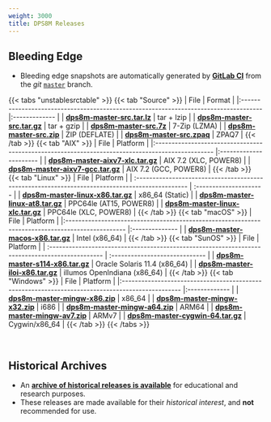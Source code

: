 ```yaml
---
weight: 3000
title: DPS8M Releases
---
```

<!-- SPDX-License-Identifier: ICU -->
<!-- Copyright (c) 2022 The DPS8M Development Team -->
<!--
## Stable Release

* The *stable* simulator build is **R2.0.0**, released **2019-08-27**.

{{< tabs "stablesrctable" >}}
{{< tab "Source" >}}
| File                            | Format         |
|:------------------------------- |:-------------- |
| [**dps8m-r2.0.0-src.tar.lz**]() |  tar + lzip    |
| [**dps8m-r2.0.0-src.tar.gz**]() |  tar + gzip    |
| [**dps8m-r2.0.0-src.7z**]()     |  7-Zip (LZMA)  |
| [**dps8m-r2.0.0-src.zip**]()    |  ZIP (DEFLATE) |
{{< /tab >}}
{{< tab "AIX" >}}
| File                                  | Platform      |
|:------------------------------------- |:------------- |
| [**dps8m-r2.0.0-aixv7-xlc.tar.gz**]() | POWER8 (XLC)  |
| [**dps8m-r2.0.0-aixv7-gcc.tar.gz**]() | POWER8 (GCC)  |
{{< /tab >}}
{{< tab "BSD" >}}
| File                                 | Platform      |
|:------------------------------------ |:------------- |
| [**dps8m-r2.0.0-obsd-x86.tar.gz**]() | OpenBSD/AMD64 |
| [**dps8m-r2.0.0-obsd-a64.zip**]()    | OpenBSD/ARM64 |
| [**dps8m-r2.0.0-fbsd-x86.zip**]()    | FreeBSD/AMD64 |
| [**dps8m-r2.0.0-fbsd-a64.zip**]()    | FreeBSD/ARM64 |
| [**dps8m-r2.0.0-nbsd-x86.zip**]()    | NetBSD/AMD64  |
{{< /tab >}}
{{< tab "Linux" >}}
| File                                  | Platform          |
|:------------------------------------- |:----------------- |
| [**dps8m-r2.0.0-linux-x86.tar.gz**]() | x86_64            |
| [**dps8m-r2.0.0-linux-x32.tar.gz**]() | i686              |
| [**dps8m-r2.0.0-linux-a64.tar.gz**]() | ARM64             |
| [**dps8m-r2.0.0-linux-av5.tar.gz**]() | ARMv5             |
| [**dps8m-r2.0.0-linux-av6.tar.gz**]() | ARMv6             |
| [**dps8m-r2.0.0-linux-av7.tar.gz**]() | ARMv7             |
| [**dps8m-r2.0.0-linux-ppc.tar.gz**]() | PowerPC (G4)      |
| [**dps8m-r2.0.0-linux-pw8.tar.gz**]() | PPC64el (POWER8)  |
| [**dps8m-r2.0.0-linux-r64.tar.gz**]() | RISC-V (RV64)     |
| [**dps8m-r2.0.0-linux-68k.tar.gz**]() | 68020             |
{{< /tab >}}
{{< tab "macOS" >}}
| File                                  | Platform       |
|:------------------------------------- |:-------------- |
| [**dps8m-r2.0.0-macos-uni.tar.gz**]() | Universal      |
| [**dps8m-r2.0.0-macos-x86.tar.gz**]() | Intel (x86_64) |
| [**dps8m-r2.0.0-macos-a64.tar.gz**]() | Apple (ARM64)  |
{{< /tab >}}
{{< tab "SunOS" >}}
| File                                 | Platform        |
|:-------------------------------------|:--------------- |
| [**dps8m-r2.0.0-s114-x86.tar.gz**]() | Solaris/x86_64  |
| [**dps8m-r2.0.0-s114-sun.tar.gz**]() | Solaris/SPARC64 |
| [**dps8m-r2.0.0-iloi-x86.tar.gz**]() | illumos/x86_64  |
{{< /tab >}}
{{< tab "Windows" >}}
| File                               | Platform      |
|:---------------------------------- |:------------- |
| [**dps8m-r2.0.0-mingw-x86.zip**]() | x86_64        |
| [**dps8m-r2.0.0-mingw-x32.zip**]() | i686          |
| [**dps8m-r2.0.0-mingw-a64.zip**]() | ARM64         |
| [**dps8m-r2.0.0-mingw-av7.zip**]() | ARMv7         |
| [**dps8m-r2.0.0-cygwin-64.zip**]() | Cygwin/x86_64 |
| [**dps8m-r2.0.0-cygwin-32.zip**]() | Cygwin/i686   |
{{< /tab >}}
{{< /tabs >}}
-->
## Bleeding Edge

* Bleeding edge snapshots are automatically generated by [**GitLab CI**](https://gitlab.com/dps8m/dps8m/-/pipelines) from the *git* [`master`](https://gitlab.com/dps8m/dps8m/-/tree/master) branch.

{{< tabs "unstablesrctable" >}}
{{< tab "Source" >}}
| File                                                                                 | Format        |
|:------------------------------------------------------------------------------------ |:------------- |
| [**dps8m-master-src.tar.lz**](https://dps8m.gitlab.io/dps8m/dps8m-master-src.tar.lz) | tar + lzip    |
| [**dps8m-master-src.tar.gz**](https://dps8m.gitlab.io/dps8m/dps8m-master-src.tar.gz) | tar + gzip    |
| [**dps8m-master-src.7z**](https://dps8m.gitlab.io/dps8m/dps8m-master-src.7z)         | 7-Zip (LZMA)  |
| [**dps8m-master-src.zip**](https://dps8m.gitlab.io/dps8m/dps8m-master-src.zip)       | ZIP (DEFLATE) |
| [**dps8m-master-src.zpaq**](https://dps8m.gitlab.io/dps8m/dps8m-master-src.zpaq)     | ZPAQ7         |
{{< /tab >}}
{{< tab "AIX" >}}
| File                                                                                             | Platform               |
|:------------------------------------------------------------------------------------------------ |:---------------------- |
| [**dps8m-master-aixv7-xlc.tar.gz**](https://dps8m.gitlab.io/dps8m/dps8m-master-aixv7-xlc.tar.gz) | AIX 7.2 (XLC, POWER8)  |
| [**dps8m-master-aixv7-gcc.tar.gz**](https://dps8m.gitlab.io/dps8m/dps8m-master-aixv7-gcc.tar.gz) | AIX 7.2 (GCC, POWER8)  |
{{< /tab >}}
{{< tab "Linux" >}}
| File                                                                                             | Platform                |
| :----------------------------------------------------------------------------------------------  | :---------------------  |
| [**dps8m-master-linux-x86.tar.gz**](https://dps8m.gitlab.io/dps8m/dps8m-master-linux-x86.tar.gz) | x86_64 (Static)         |
| [**dps8m-master-linux-at8.tar.gz**](https://dps8m.gitlab.io/dps8m/dps8m-master-linux-at8.tar.gz) | PPC64le (AT15, POWER8)  |
| [**dps8m-master-linux-xlc.tar.gz**](https://dps8m.gitlab.io/dps8m/dps8m-master-linux-xlc.tar.gz) | PPC64le (XLC, POWER8)   |
{{< /tab >}}
{{< tab "macOS" >}}
| File                                                                                             | Platform       |
|:------------------------------------------------------------------------------------------------ |:-------------- |
| [**dps8m-master-macos-x86.tar.gz**](https://dps8m.gitlab.io/dps8m/dps8m-master-macos-x86.tar.gz) | Intel (x86_64) |
{{< /tab >}}
{{< tab "SunOS" >}}
| File                                                                                            | Platform                       |
| :---------------------------------------------------------------------------------------------- | :----------------------------- |
| [**dps8m-master-s114-x86.tar.gz**](https://dps8m.gitlab.io/dps8m/dps8m-master-s114-x86.tar.gz)  | Oracle Solaris 11.4 (x86_64)   |
| [**dps8m-master-iloi-x86.tar.gz**](https://dps8m.gitlab.io/dps8m/dps8m-master-iloi-x86.tar.gz)  | illumos OpenIndiana (x86_64)   |
{{< /tab >}}
{{< tab "Windows" >}}
| File                                                                                             | Platform      |
|:------------------------------------------------------------------------------------------------ |:------------- |
| [**dps8m-master-mingw-x86.zip**](https://dps8m.gitlab.io/dps8m/dps8m-master-mingw-x86.zip)       | x86_64        |
| [**dps8m-master-mingw-x32.zip**](https://dps8m.gitlab.io/dps8m/dps8m-master-mingw-x32.zip)       | i686          |
| [**dps8m-master-mingw-a64.zip**](https://dps8m.gitlab.io/dps8m/dps8m-master-mingw-a64.zip)       | ARM64         |
| [**dps8m-master-mingw-av7.zip**](https://dps8m.gitlab.io/dps8m/dps8m-master-mingw-av7.zip)       | ARMv7         |
| [**dps8m-master-cygwin-64.tar.gz**](https://dps8m.gitlab.io/dps8m/dps8m-master-cygwin-64.tar.gz) | Cygwin/x86_64 |
{{< /tab >}}
{{< /tabs >}}

<br>

## Historical Archives

* An [**archive of historical releases is available**](Historical_Archives) for educational and research purposes.
* These releases are made available for their *historical interest*, and **not** recommended for use.
